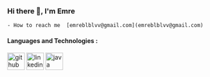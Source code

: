 ### Hi there 👋, I'm Emre  
    - How to reach me  [emreblblvv@gmail.com](emreblblvv@gmail.com) 
#### Languages and Technologies : 



[<img src='https://cdn.jsdelivr.net/npm/simple-icons@3.0.1/icons/github.svg' alt='github' height='40'>](https://github.com/emreblbl)  [<img src='https://cdn.jsdelivr.net/npm/simple-icons@3.0.1/icons/linkedin.svg' alt='linkedin' height='40'>](https://www.linkedin.com/in/www.linkedin.com/in/emre-bülbül-a90125229/)  [<img src='https://cdn.jsdelivr.net/npm/simple-icons@3.0.1/icons/java.svg' alt='java' height='40'>](https://cdn.iconscout.com/icon/free/png-256/java-60-1174953.png)  

